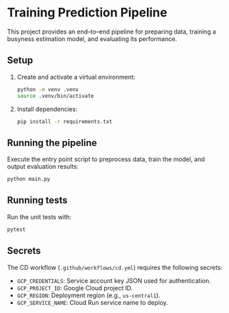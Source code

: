 # Training Prediction Pipeline

This project provides an end–to–end pipeline for preparing data, training a
busyness estimation model, and evaluating its performance.

## Setup

1. Create and activate a virtual environment:

   ```bash
   python -m venv .venv
   source .venv/bin/activate
   ```

2. Install dependencies:

   ```bash
   pip install -r requirements.txt
   ```

## Running the pipeline

Execute the entry point script to preprocess data, train the model, and output
evaluation results:

```bash
python main.py
```

## Running tests

Run the unit tests with:

```bash
pytest
```

## Secrets

The CD workflow (`.github/workflows/cd.yml`) requires the following secrets:

- `GCP_CREDENTIALS`: Service account key JSON used for authentication.
- `GCP_PROJECT_ID`: Google Cloud project ID.
- `GCP_REGION`: Deployment region (e.g., `us-central1`).
- `GCP_SERVICE_NAME`: Cloud Run service name to deploy.

